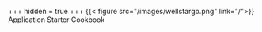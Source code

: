 +++
hidden = true
+++
{{< figure src="/images/wellsfargo.png" link="/">}}
Application Starter Cookbook